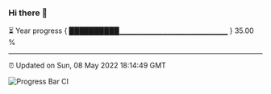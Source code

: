 ### Hi there 👋

⏳ Year progress { ██████████▁▁▁▁▁▁▁▁▁▁▁▁▁▁▁▁▁▁▁▁ } 35.00 %

---

⏰ Updated on Sun, 08 May 2022 18:14:49 GMT

![Progress Bar CI](https://github.com/liununu/liununu/workflows/Progress%20Bar%20CI/badge.svg)
